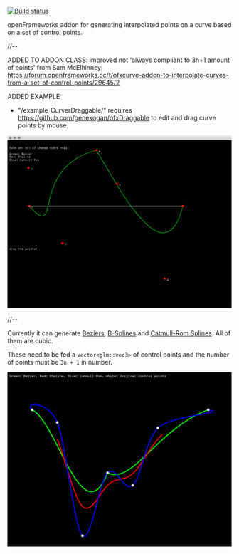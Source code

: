 [![Build status](https://travis-ci.org/sourya-sen/ofxCurve.svg?branch=master)](https://travis-ci.org/sourya-sen/ofxCurve)

openFrameworks addon for generating interpolated points on a curve based on a set of control points.

//--

ADDED TO ADDON CLASS: 
improved not 'always compliant to 3n+1 amount of points' from Sam McElhinney:
https://forum.openframeworks.cc/t/ofxcurve-addon-to-interpolate-curves-from-a-set-of-control-points/29645/2

ADDED EXAMPLE
+ "/example_CurverDraggable/" 
requires https://github.com/genekogan/ofxDraggable
to edit and drag curve points by mouse.

![ofxCurve](screenshots/ofxCurve2.png)

//--

Currently it can generate [Beziers](https://en.wikipedia.org/wiki/Bézier_curve), [B-Splines](https://en.wikipedia.org/wiki/B-spline) and [Catmull-Rom Splines](https://en.wikipedia.org/wiki/Centripetal_Catmull–Rom_spline). All of them are cubic.

These need to be fed a `vector<glm::vec3>` of control points and the number of points must be `3n + 1` in number.

![ofxCurve](screenshots/ofxCurve.png)
